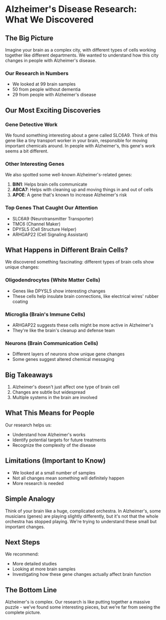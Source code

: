 # Alzheimer's Disease Research: What We Discovered

## The Big Picture

Imagine your brain as a complex city, with different types of cells working together like different departments. We wanted to understand how this city changes in people with Alzheimer's disease.

### Our Research in Numbers
- We looked at 99 brain samples
- 50 from people without dementia
- 29 from people with Alzheimer's disease

## Our Most Exciting Discoveries

### Gene Detective Work

We found something interesting about a gene called SLC6A9. Think of this gene like a tiny transport worker in your brain, responsible for moving important chemicals around. In people with Alzheimer's, this gene's work seems a bit different.

### Other Interesting Genes

We also spotted some well-known Alzheimer's-related genes:
1. **BIN1**: Helps brain cells communicate
2. **ABCA7**: Helps with cleaning up and moving things in and out of cells
3. **APOE**: A gene that's known to increase Alzheimer's risk

### Top Genes That Caught Our Attention
- SLC6A9 (Neurotransmitter Transporter)
- TMC6 (Channel Maker)
- DPYSL5 (Cell Structure Helper)
- ARHGAP22 (Cell Signaling Assistant)

## What Happens in Different Brain Cells?

We discovered something fascinating: different types of brain cells show unique changes:

### Oligodendrocytes (White Matter Cells)
- Genes like DPYSL5 show interesting changes
- These cells help insulate brain connections, like electrical wires' rubber coating

### Microglia (Brain's Immune Cells)
- ARHGAP22 suggests these cells might be more active in Alzheimer's
- They're like the brain's cleanup and defense team

### Neurons (Brain Communication Cells)
- Different layers of neurons show unique gene changes
- Some genes suggest altered chemical messaging

## Big Takeaways

1. Alzheimer's doesn't just affect one type of brain cell
2. Changes are subtle but widespread
3. Multiple systems in the brain are involved

## What This Means for People

Our research helps us:
- Understand how Alzheimer's works
- Identify potential targets for future treatments
- Recognize the complexity of the disease

## Limitations (Important to Know)

- We looked at a small number of samples
- Not all changes mean something will definitely happen
- More research is needed

## Simple Analogy

Think of your brain like a huge, complicated orchestra. In Alzheimer's, some musicians (genes) are playing slightly differently, but it's not that the whole orchestra has stopped playing. We're trying to understand these small but important changes.

## Next Steps

We recommend:
- More detailed studies
- Looking at more brain samples
- Investigating how these gene changes actually affect brain function

## The Bottom Line

Alzheimer's is complex. Our research is like putting together a massive puzzle - we've found some interesting pieces, but we're far from seeing the complete picture.